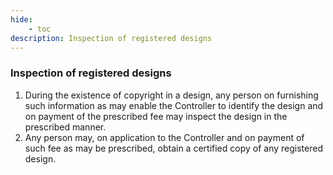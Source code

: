 ```yaml
---
hide:
    - toc
description: Inspection of registered designs
---
```


### Inspection of registered designs

1. During the existence of copyright in a design, any person on furnishing such information as may enable the Controller to identify the design and on payment of the prescribed fee may inspect the design in the prescribed manner.
2. Any person may, on application to the Controller and on payment of such fee as may be prescribed, obtain a certified copy of any registered design.
